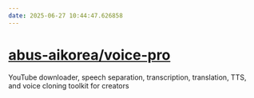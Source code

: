 ```yaml
---
date: 2025-06-27 10:44:47.626858
---
```


# [abus-aikorea/voice-pro](https://github.com/abus-aikorea/voice-pro)

YouTube downloader, speech separation, transcription, translation, TTS, and voice cloning toolkit for creators